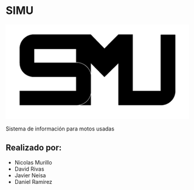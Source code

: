 # SIMU

<img src="/images/logo-simu.png" width="auto" height="250">

Sistema de información para motos usadas

## Realizado por:

* Nicolas Murillo
* David Rivas
* Javier Neisa
* Daniel Ramirez